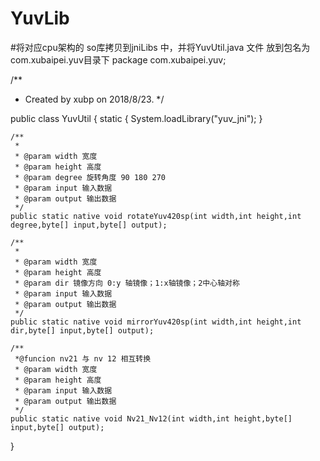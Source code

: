 # YuvLib

#将对应cpu架构的 so库拷贝到jniLibs 中，并将YuvUtil.java 文件 放到包名为com.xubaipei.yuv目录下
package com.xubaipei.yuv;

/**
 * Created by xubp on 2018/8/23.
 */

public class YuvUtil {
    static {
        System.loadLibrary("yuv_jni");
    }

    /**
     *
     * @param width 宽度
     * @param height 高度
     * @param degree 旋转角度 90 180 270
     * @param input 输入数据
     * @param output 输出数据
     */
    public static native void rotateYuv420sp(int width,int height,int degree,byte[] input,byte[] output);

    /**
     *
     * @param width 宽度
     * @param height 高度
     * @param dir 镜像方向 0:y 轴镜像；1:x轴镜像；2中心轴对称
     * @param input 输入数据
     * @param output 输出数据
     */
    public static native void mirrorYuv420sp(int width,int height,int dir,byte[] input,byte[] output);

    /**
     *@funcion nv21 与 nv 12 相互转换
     * @param width 宽度
     * @param height 高度
     * @param input 输入数据
     * @param output 输出数据
     */
    public static native void Nv21_Nv12(int width,int height,byte[] input,byte[] output);

}
